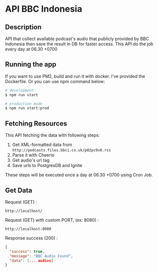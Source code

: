 # API BBC Indonesia

## Description

API that collect available podcast's audio that publicly provided by BBC Indonesia then save the result in DB for faster access. This API do the job every day at 06.30 +0700

## Running the app

If you want to use PM2, build and run it with docker. I've provided the Dockerfile. Or you can use npm command below:

```bash
# development
$ npm run start

# production mode
$ npm run start:prod
```

## Fetching Resources

This API fetching the data with following steps:
1. Get XML-formatted data from `http://podcasts.files.bbci.co.uk/p02pc9v6.rss`
2. Parse it with Cheerio
3. Get audio's url tag
4. Save urls to PostgresDB and Ignite 

These steps will be executed once a day at 06.30 +0700 using Cron Job.

## Get Data

Request (GET) :
```
http://localhost/
```
Request (GET) with custom PORT, (ex: 8080) :
```
http://localhost:8080
```

Response success (200) :
```json
{
  "success": true,
  "message": "BBC Audio Found",
  "data": [... audios]
}
```